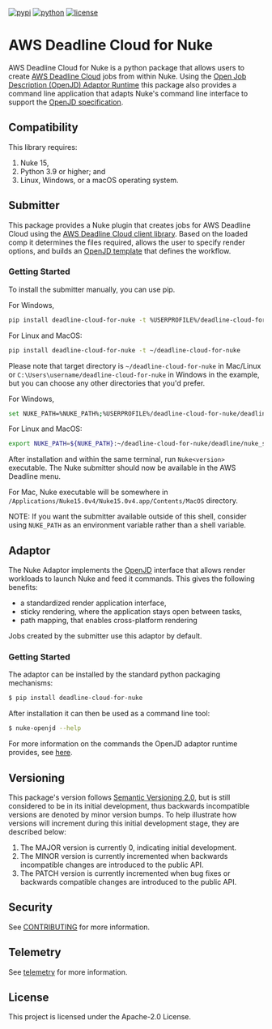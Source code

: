 [![pypi](https://img.shields.io/pypi/v/deadline-cloud-for-nuke.svg?style=flat)](https://pypi.python.org/pypi/deadline-cloud-for-nuke)
[![python](https://img.shields.io/pypi/pyversions/deadline-cloud-for-nuke.svg?style=flat)](https://pypi.python.org/pypi/deadline-cloud-for-nuke)
[![license](https://img.shields.io/pypi/l/deadline-cloud-for-nuke.svg?style=flat)](https://github.com/aws-deadline/deadline-cloud-for-nuke/blob/mainline/LICENSE)

# AWS Deadline Cloud for Nuke

AWS Deadline Cloud for Nuke is a python package that allows users to create [AWS Deadline Cloud][deadline-cloud] jobs from within Nuke. Using the [Open Job Description (OpenJD) Adaptor Runtime][openjd-adaptor-runtime] this package also provides a command line application that adapts Nuke's command line interface to support the [OpenJD specification][openjd].

[deadline-cloud]: https://docs.aws.amazon.com/deadline-cloud/latest/userguide/what-is-deadline-cloud.html
[deadline-cloud-client]: https://github.com/aws-deadline/deadline-cloud
[openjd]: https://github.com/OpenJobDescription/openjd-specifications/wiki
[openjd-adaptor-runtime]: https://github.com/OpenJobDescription/openjd-adaptor-runtime-for-python
[openjd-adaptor-runtime-lifecycle]: https://github.com/OpenJobDescription/openjd-adaptor-runtime-for-python/blob/release/README.md#adaptor-lifecycle

## Compatibility

This library requires:

1. Nuke 15,
1. Python 3.9 or higher; and
1. Linux, Windows, or a macOS operating system.

## Submitter

This package provides a Nuke plugin that creates jobs for AWS Deadline Cloud using the [AWS Deadline Cloud client library][deadline-cloud-client]. Based on the loaded comp it determines the files required, allows the user to specify render options, and builds an [OpenJD template][openjd] that defines the workflow.

### Getting Started

To install the submitter manually, you can use pip.

For Windows,
```sh
pip install deadline-cloud-for-nuke -t %USERPROFILE%/deadline-cloud-for-nuke
```

For Linux and MacOS:
```sh
pip install deadline-cloud-for-nuke -t ~/deadline-cloud-for-nuke
```
Please note that target directory is `~/deadline-cloud-for-nuke` in Mac/Linux or `C:\Users\username/deadline-cloud-for-nuke` in Windows in the example, but you can choose any other directories that you'd prefer.

For Windows,
```sh
set NUKE_PATH=%NUKE_PATH%;%USERPROFILE%/deadline-cloud-for-nuke/deadline/nuke_submitter
```

For Linux and MacOS:
```sh
export NUKE_PATH=${NUKE_PATH}:~/deadline-cloud-for-nuke/deadline/nuke_submitter
```

After installation and within the same terminal, run `Nuke<version>` executable. The Nuke submitter should now be available in the AWS Deadline menu.

For Mac, Nuke executable will be somewhere in `/Applications/Nuke15.0v4/Nuke15.0v4.app/Contents/MacOS` directory.

NOTE: If you want the submitter available outside of this shell, consider using `NUKE_PATH` as an environment variable rather than a shell variable.

## Adaptor

The Nuke Adaptor implements the [OpenJD][openjd-adaptor-runtime] interface that allows render workloads to launch Nuke and feed it commands. This gives the following benefits:
* a standardized render application interface,
* sticky rendering, where the application stays open between tasks,
* path mapping, that enables cross-platform rendering

Jobs created by the submitter use this adaptor by default.

### Getting Started

The adaptor can be installed by the standard python packaging mechanisms:
```sh
$ pip install deadline-cloud-for-nuke
```

After installation it can then be used as a command line tool:
```sh
$ nuke-openjd --help
```

For more information on the commands the OpenJD adaptor runtime provides, see [here][openjd-adaptor-runtime-lifecycle].

## Versioning

This package's version follows [Semantic Versioning 2.0](https://semver.org/), but is still considered to be in its 
initial development, thus backwards incompatible versions are denoted by minor version bumps. To help illustrate how
versions will increment during this initial development stage, they are described below:

1. The MAJOR version is currently 0, indicating initial development. 
2. The MINOR version is currently incremented when backwards incompatible changes are introduced to the public API. 
3. The PATCH version is currently incremented when bug fixes or backwards compatible changes are introduced to the public API. 

## Security

See [CONTRIBUTING](https://github.com/aws-deadline/deadline-cloud-for-nuke/blob/release/CONTRIBUTING.md#security-issue-notifications) for more information.

## Telemetry

See [telemetry](https://github.com/aws-deadline/deadline-cloud-for-nuke/blob/release/docs/telemetry.md) for more information.

## License

This project is licensed under the Apache-2.0 License.
